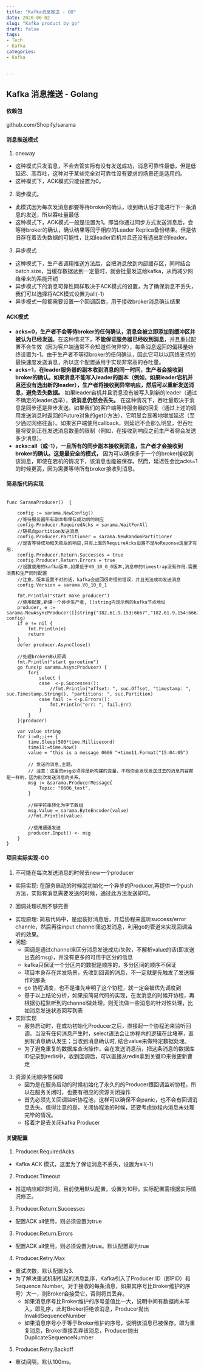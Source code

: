 ```yaml
---
title: "Kafka消息推送 - GO"
date: 2020-06-02
slug: "Kafka product by go"
draft: false
tags:
- Tech
- Kafka
categories:
- Kafka


---
```


## Kafka 消息推送 - Golang

#### 依赖包

  github.com/Shopify/sarama

#### 消息推送模式
1. oneway
  - 这种模式只发消息，不会去管实际有没有发送成功，消息可靠性最低，但是低延迟、高吞吐，这种对于某些完全对可靠性没有要求的场景还是适用的。
  - 这种模式下，ACK模式只能设置为0。

2. 同步模式。
  - 此模式因为每次发消息都要等待broker的确认，收到确认后才能进行下一条消息的发送，所以吞吐量最低
  - 这种模式下，ACK模式一般是设置为1。即当你通过同步方式发送消息后，会等待broker的确认，确认结果等同于相应的Leader Replica备份结果。但是依旧存在着丢失数据的可能性，比如leader宕机并且还没有选出新的leader。

3. 异步模式
  - 这种模式下，生产者调用推送方法后，会把消息放到内部缓存区，同时结合batch.size，当缓存数据达到一定量时，就会批量发送给kafka，从而减少网络带来的系能开销
  - 异步模式下的消息可靠性同样取决于ACK模式的设置，为了确保消息不丢失，我们可以选择将ACK模式设置为all(-1)
  - 异步模式一般都需要设置一个回调函数，用于接收broker消息确认结果

#### ACK模式

- **acks=0，生产者不会等待broker的任何确认，消息会被立即添加到缓冲区并被认为已经发送**。在这种情况下，**不能保证服务器已经收到消息**，并且重试配置不会生效（因为客户端通常不会知道任何异常），每条消息返回的偏移量始终设置为-1。由于生产者不等待broker的任何确认，因此它可以以网络支持的最快速度发送消息，所以这个配置适用于实现非常高的吞吐量。
- **acks=1，在leader服务器的副本收到消息的同一时间，生产者会接收到broker的确认。如果消息不能写入leader的副本（例如，如果leader宕机并且还没有选出新的leader），生产者将接收到异常响应，然后可以重新发送消息，避免丢失数据。** 如果leader宕机并且消息没有被写入到新的leader（通过不确定的leader选举），**该消息仍然会丢失。** 在这种情况下，吞吐量取决于消息是同步还是异步发送。如果我们的客户端等待服务器的回复（通过上述的调用发送消息时返回的Future对象的get()方法），它明显会显著地增加延迟（至少通过网络往返）。如果客户端使用callback，则延迟不会那么明显，但吞吐量将受到正在发送消息数量的限制（例如，在接收到响应之前生产者将会发送多少消息）。
- **acks=all（或-1），一旦所有的同步副本接收到消息，生产者才会接收到broker的确认。这是最安全的模式，** 因为可以确保多于一个的broker接收到该消息，即使在宕机的情况下，该消息也能被保存。然而，延迟性会比acks=1的时候更高，因为需要等待所有broker接收到消息。

#### 简易版代码实现

```

func SaramaProducer()  {

    config := sarama.NewConfig()
    //等待服务器所有副本都保存成功后的响应
    config.Producer.RequiredAcks = sarama.WaitForAll
    //随机向partition发送消息
    config.Producer.Partitioner = sarama.NewRandomPartitioner
    //是否等待成功和失败后的响应,只有上面的RequireAcks设置不是NoReponse这里才有用.
    config.Producer.Return.Successes = true
    config.Producer.Return.Errors = true
    //设置使用的kafka版本,如果低于V0_10_0_0版本,消息中的timestrap没有作用.需要消费和生产同时配置
    //注意，版本设置不对的话，kafka会返回很奇怪的错误，并且无法成功发送消息
    config.Version = sarama.V0_10_0_1

    fmt.Println("start make producer")
    //使用配置,新建一个异步生产者, []string内是示例的kafka节点地址
    producer, e := sarama.NewAsyncProducer([]string{"182.61.9.153:6667","182.61.9.154:6667","182.61.9.155:6667"}, config)
    if e != nil {
        fmt.Println(e)
        return
    }
    defer producer.AsyncClose()

    //处理broker确认回调
    fmt.Println("start goroutine")
    go func(p sarama.AsyncProducer) {
        for{
            select {
            case  <-p.Successes():
                //fmt.Println("offset: ", suc.Offset, "timestamp: ", suc.Timestamp.String(), "partitions: ", suc.Partition)
            case fail := <-p.Errors():
                fmt.Println("err: ", fail.Err)
            }
        }
    }(producer)

    var value string
    for i:=0;;i++ {
        time.Sleep(500*time.Millisecond)
        time11:=time.Now()
        value = "this is a message 0606 "+time11.Format("15:04:05")

        // 发送的消息,主题。
        // 注意：这里的msg必须得是新构建的变量，不然你会发现发送过去的消息内容都是一样的，因为批次发送消息的关系。
        msg := &sarama.ProducerMessage{
            Topic: "0606_test",
        }

        //将字符串转化为字节数组
        msg.Value = sarama.ByteEncoder(value)
        //fmt.Println(value)

        //使用通道发送
        producer.Input() <- msg
    }
}
```

#### 项目实际实现-GO

1. 不可能在每次发送消息的时候去new一个producer
  - 实际实现: 在服务启动的时候就初始化一个异步的Producer,再提供一个push方法，实际有消息需要发送的时候，通过此方法发送即可。


2. 回调处理机制不够完善
  - 实现原理: 简易代码中，是组装好消息后，开启协程来监听success/error channle，然后再往input channel里边发消息，利用go的管道来实现回调监听的效果。
  - 问题:
    - 回调是通过channel来区分消息发送成功/失败，不解析value的话(即发送出去的msg)，并没有更多的可用于区分的信息
    - kafka只保证一个分区内的数据是顺序的，多分区间的顺序不保证
    - 项目本身存在并发场景，先收到回调的消息，不一定就是先触发了发送操作的那条
    - go 协程调度，也不是谁先申明了这个协程，就一定会被优先调度到
    - 基于以上结论分析，如果按简易代码的实现，在发消息的时候开协程，再根据协程监听到的channel做处理，则无法做一些消息的针对性处理，比如消息发送状态回写到表
  - 实际实现
    - 服务启动时，在成功初始化Producer之后，直接起一个协程池来监听回调。当没有任何消息产生时，select语法会让协程内的逻辑在此堵塞，直到有消息确认发生；当收到消息确认时, 结合value来做特定数据处理。
    - 为了避免重复的数据库查询操作，会在发送消息前，把这条消息的数据库ID记录到redis中，收到回调后，可以直接从redis拿到关键ID来做更新曹走

3. 资源关闭顺序性保障
   - 因为是在服务启动的时候初始化了永久的的Producer跟回调监听协程，所以在服务关闭时，也要有相应的资源关闭操作
   - 首先必须先关回调监听协程池，这样可以确保不会panic，也不会有回调消息丢失。值得注意的是，关闭协程池的时候，还要考虑协程内消息未处理完毕的情况。
   - 接着才是去关闭kafka Producer


#### 关键配置

1. Producer.RequiredAcks
  - Kafka ACK 模式，这里为了保证消息不丢失，设置为all(-1)
2. Producer.Timeout
  - 推送响应超时时间，目前使用默认配置，设置为10秒。实际配置需根据实际情况修正。
3. Producer.Return.Successes
  - 配置ACK all使用，则必须设置为true
3. Producer.Return.Errors
  - 配置ACK all使用，则必须设置为true。默认配置即为true
4. Producer.Retry.Max
  - 重试次数，默认配置为3.
  - 为了解决重试机制引起的消息乱序，Kafka引入了Producer ID（即PID）和Sequence Number。对于接收的每条消息，如果其序号比Broker维护的序号）大一，则Broker会接受它，否则将其丢弃。
    - 如果消息序号比Broker维护的序号差值比一大，说明中间有数据尚未写入，即乱序，此时Broker拒绝该消息，Producer抛出InvalidSequenceNumber
    - 如果消息序号小于等于Broker维护的序号，说明该消息已被保存，即为重复消息，Broker直接丢弃该消息，Producer抛出DuplicateSequenceNumber
5. Producer.Retry.Backoff
  - 重试间隔，默认100ms。
